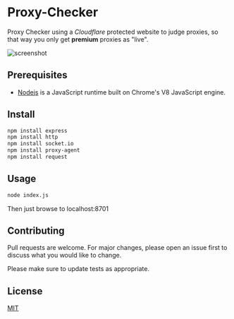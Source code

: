 # Proxy-Checker

Proxy Checker using a *Cloudflare* protected website to judge proxies, so that way you only get **premium** proxies as "live".

![screenshot](https://i.imgur.com/21soHIa.png)

## Prerequisites

* [Nodejs](https://nodejs.org/en/)  is a JavaScript runtime built on Chrome's V8 JavaScript engine.

## Install

```bash
npm install express
npm install http
npm install socket.io
npm install proxy-agent
npm install request
```

## Usage

```bash
node index.js 
```
Then just browse to localhost:8701

## Contributing
Pull requests are welcome. For major changes, please open an issue first to discuss what you would like to change.

Please make sure to update tests as appropriate.

## License
[MIT](https://choosealicense.com/licenses/mit/)
